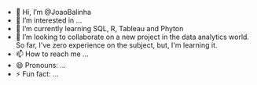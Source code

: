 - 👋 Hi, I’m @JoaoBalinha
- 👀 I’m interested in ...
- 🌱 I’m currently learning SQL, R, Tableau and Phyton
- 💞️ I’m looking to collaborate on a new project in the data analytics world. So far, I've zero experience on the subject, but, I'm learning it.
- 📫 How to reach me ...
- 😄 Pronouns: ...
- ⚡ Fun fact: ...

<!---
JoaoBalinha/JoaoBalinha is a ✨ special ✨ repository because its `README.md` (this file) appears on your GitHub profile.
You can click the Preview link to take a look at your changes.
--->
